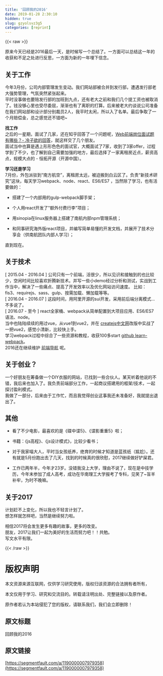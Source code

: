 ```yaml
---
title: '回顾我的2016' 
date: 2019-01-28 2:30:10
hidden: true
slug: gzyolsvz3g5
categories: [reprint]
---
```


{{< raw >}}

                    
<p>原来今天已经是2016最后一天，是时候写一个总结了。一方面可以总结这一年的收获和不足之处进行反思，一方面为新的一年埋下信念。</p>
<h2 id="articleHeader0">关于工作</h2>
<p>今年3月份，公司内部管理发生变动。我们网站部被合并到发行部，遭遇发行部老大强势管理，气氛突然紧张起来。<br>平时没事做也要陪发行部的加班到九点，还有老大之前和我们几个提工资也被取消了。钱没够心里也受尽委屈，渐渐也有了离职的打算。后来被老大约谈说公司准备在我们网站部和设计部分别裁员2人，我平时太闲，所以入了名单。最后争取了一个月赔偿金，总之感觉还不错吧~</p>
<p><strong>找工作</strong><br>之后的一星期，面试了几家，还在知乎回答了一个问题呢，<a href="https://www.zhihu.com/question/41466747/answer/93430578" rel="nofollow noreferrer" target="_blank">Web前端岗位面试题有哪些？- 冷子欲的回答</a>，就这样交了几个朋友。<br>面试当中也算是遇上形形色色的面试官，大概面试了7家，收到了3家offer，过程学到了不少，也了解到自己需要加强的地方，最后选择了一家离租房近点，薪资高点，规模大点的 - 恒拓开源（开源中国）。</p>
<p><strong>学习还是学习</strong><br>7月份，外包派驻到“南方航空”，离租房太远，被迫搬到白云区了。负责“新技术研究”这块，每天学习webpack、node、react、ES6/ES7&nbsp;，当然除了学习，也有活要做的：</p>
<ul>
<li><p>搭建了一个内部用的gulp-webpack脚手架；</p></li>
<li><p>个人用react开发了"额外付费行李"项目；</p></li>
<li><p>用sinopia在linux服务器上搭建了南航内部npm管理系统；</p></li>
<li><p>和同事研究海外版react项目，并编写简单易懂的开发文档，并展开了技术分享会（供南航团队内部人学习）；</p></li>
</ul>
<p>直到现在。</p>
<h2 id="articleHeader1">关于技术</h2>
<p>[ 2015.04 - 2016.04 ] 公司只有一个前端，活很少，所以见识和接触到的也比较少，空闲时间比较喜欢折腾新技术。并写一些小demo经过分析和测试，实战到工作当中，解决了一些痛点、提高了开发效率以及优化网站访问速度。 比如：fis3、requirejs、sass、gulp、按需加载、懒加载等等。<br>[ 2016.04 - 2016.07 ] 这段时间，用阿里开源的sui开发，采用前后端分离模式...不多说了。<br>[ 2016.07 - 至今 ] react全家桶、webpack从简单配置到大项目应用、ES6/ES7语法、node。<br>当中也陆陆续续的用过vue，从vue1到vue2，并在 <a href="http://createjs.cc" rel="nofollow noreferrer" target="_blank">createjs中文网</a>改版中实战了一把vue2，感觉小清新，比较快上手。<br>学习webpack过程中综合了一些资源和教程，收获100多start <a href="https://github.com/lengziyu/learn-webpack" rel="nofollow noreferrer" target="_blank">github learn-webpack</a>。<br>2016还在继续维护 <a href="http://fenav.com" rel="nofollow noreferrer" target="_blank">前端导航</a> 呢。</p>
<h2 id="articleHeader2">关于创业？</h2>
<p>一个好朋友在筹备做一个DIY衣服的网站，已找到一些合伙人。某天听着他说的不错，我后来也加入了。我负责前端部分工作，一起商议搭建用的框架/技术，一起探讨盈利模式。<br>我做了一部分，后来由于工作忙，而且我觉得创业这事我还未准备好，我就提出退出了。</p>
<h2 id="articleHeader3">其他</h2>
<ul>
<li><p>看了不少电影，最喜欢的是《碟中谍5》、《谍影重重5》啦；</p></li>
<li><p>书籍：《js高程》、《js设计模式》，比较少看书；</p></li>
<li><p>对于我家喵大人，平时当女孩纸养，绝育的时候才知道是蓝孩纸（尴尬）。还有就是5月份跑出去了几天，找到的时候真的很欣慰，2017继续做好铲屎君。</p></li>
<li><p>工作已两年半，今年才23岁。没错我没上大学，理由不说了，现在是中技学历，今年末参加了成人高考，成功在华南理工大学报考了专科，见笑了~盲羊补牢，为时不晚嘛。</p></li>
</ul>
<h2 id="articleHeader4">关于2017</h2>
<p>计划赶不上变化，所以我也不轻言计划了。<br>想怎样就怎样吧，当然是继续努力啦。</p>
<p>相信2017将会发生更多有趣的故事，更多的改变。<br>朋友，2017让我们一起为美好的生活而努力吧！！共勉。<br>写文水平有限。</p>

                
{{< /raw >}}

# 版权声明
本文资源来源互联网，仅供学习研究使用，版权归该资源的合法拥有者所有，

本文仅用于学习、研究和交流目的。转载请注明出处、完整链接以及原作者。

原作者若认为本站侵犯了您的版权，请联系我们，我们会立即删除！

## 原文标题
回顾我的2016

## 原文链接
[https://segmentfault.com/a/1190000007979358](https://segmentfault.com/a/1190000007979358)

